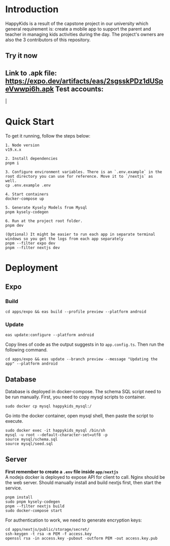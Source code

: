 # Introduction
HappyKids is a result of the capstone project in our university which general requirement is: create a mobile app to support the parent and teacher in managing kids activities during the day.
The project's owners are also the 3 contributors of this repository.

## Try it now
Link to .apk file: https://expo.dev/artifacts/eas/2sgsskPDz1dUSpeVwwpi6h.apk
Test accounts:
--------
|
# Quick Start

To get it running, follow the steps below:

```
1. Node version
v19.x.x

2. Install dependencies
pnpm i

3. Configure environment variables. There is an `.env.example` in the root directory you can use for reference. Move it to `/nextjs` as well.
cp .env.example .env

4. Start containers
docker-compose up

5. Generate Kysely Models from Mysql
pnpm kysely-codegen

6. Run at the project root folder.
pnpm dev

(Optional) It might be easier to run each app in separate terminal windows so you get the logs from each app separately
pnpm --filter expo dev
pnpm --filter nextjs dev
```

# Deployment

## Expo

### Build
```
cd apps/expo && eas build --profile preview --platform android
```

### Update
```
eas update:configure --platform android
```

Copy lines of code as the output suggests in to `app.config.ts`. Then run the following command.

```
cd apps/expo && eas update --branch preview --message "Updating the app" --platform android
```

## Database
Database is deployed in docker-compose. The schema SQL script need to be run manually. First, you need to copy mysql scripts to container.
```
sudo docker cp mysql happykids_mysql:/
```
Go into the docker container, open mysql shell, then paste the script
to execute.
```
sudo docker exec -it happykids_mysql /bin/sh
mysql -u root --default-character-set=utf8 -p
source mysql/schema.sql
source mysql/seed.sql
```

## Server
**First remember to create a `.env` file inside `app/nextjs`**\
A nodejs docker is deployed to expose API for client to call. Nginx should be the web server.
Should manually install and build nextjs first, then start the service.
```
pnpm install 
sudo pnpm kysely-codegen
pnpm --filter nextjs build
sudo docker-compose start
```
For authentication to work, we need to generate encryption keys:
```
cd apps/nextjs/public/storage/secret/ 
ssh-keygen -t rsa -m PEM -f access.key
openssl rsa -in access.key -pubout -outform PEM -out access.key.pub
```